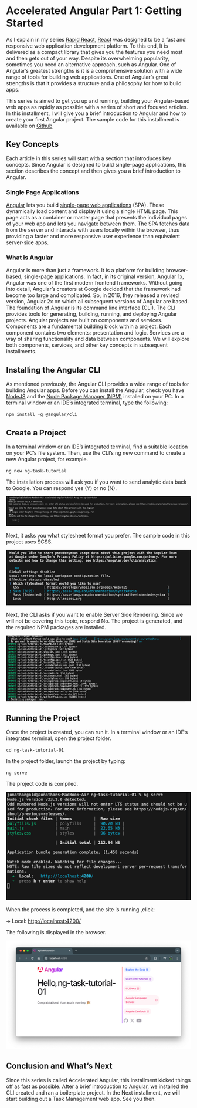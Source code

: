# **Accelerated Angular Part 1: Getting Started**

As I explain in my series [Rapid React](https://www.linkedin.com/pulse/rapid-react-key-concepts-jonathan-gold-fx3uf/?trackingId=q8ZSMYAmTve4djU9SC%2F53w%3D%3D), [React](https://react.dev/) was designed to be a fast and responsive web application development platform. To this end, It is delivered as a compact library that gives you the features you need most and then gets out of your way. Despite its overwhelming popularity, sometimes you need an alternative approach, such as Angular. One of Angular’s greatest strengths is it is a comprehensive solution with a wide range of tools for building web applications. One of Angular’s great strengths is that it provides a structure and a philosophy for how to build apps. 

This series is aimed to get you up and running, building your Angular-based web apps as rapidly as possible with a series of short and focused articles. In this installment, I will give you a brief introduction to Angular and how to create your first Angular project. The sample code for this installment is available on [Github](https://github.com/trider/accelerated-angular-tutorial/tree/0efe3324575f249d69272ad6becfbc656bf84994/ng-task-tutorial-01)

## **Key Concepts**

Each article in this series will start with a section that introduces key concepts. Since Angular is designed to build single-page applications, this section describes the concept and then gives you a brief introduction to Angular.

### **Single Page Applications**

[Angular](https://angular.dev/overview) lets you build [single-page web applications](https://www.bloomreach.com/en/blog/what-is-a-single-page-application#:~:text=A%20single%20page%20application%20is,browser%20loading%20entire%20new%20pages.) (SPA). These dynamically load content and display it using a single HTML page. This page acts as a container or master page that presents the individual pages of your web app and lets you navigate between them. The SPA fetches data from the server and interacts with users locally within the browser, thus providing a faster and more responsive user experience than equivalent server-side apps. 

### **What is Angular**

Angular is more than just a framework. It is a platform for building browser-based, single-page applications. In fact, in its original version, Angular 1x, Angular was one of the first modern frontend frameworks. Without going into detail, Angular’s creators at Google decided that the framework had become too large and complicated. So, in 2016, they released a revised version, Angular 2x on which all subsequent versions of Angular are based. The foundation of Angular is its command line interface (CLI). The CLI provides tools for generating, building, running, and deploying Angular projects. Angular projects are built on components and services. Components are a fundamental building block within a project. Each component contains two elements: presentation and logic. Services are a way of sharing functionality and data between components. We will explore both components, services, and other key concepts in subsequent installments.

## **Installing the Angular CLI**

As mentioned previously, the Angular CLI provides a wide range of tools for building Angular apps. Before you can install the Angular, check you have [NodeJS](https://nodejs.org/en) and the [Node Package Manager (NPM)](https://www.npmjs.com/) installed on your PC. In a terminal window or an IDE’s integrated terminal, type the following:

`npm install -g @angular/cli`

## **Create a Project**

In a terminal window or an IDE’s integrated terminal, find a suitable location on your PC’s file system. Then, use the CLI’s ng new command to create a new Angular project, for example.

`ng new ng-task-tutorial`

The installation process will ask you if you want to send analytic data back to Google. You can respond yes (Y) or no (N).

![aa-01](aa-01-01.png)

Next, it asks you what stylesheet format you prefer. The sample code in this project uses SCSS.

![aa-02](aa-01-02.png)

Next, the CLI asks if you want to enable Server Side Rendering. Since we will not be covering this topic, respond No. The project is generated, and the required NPM packages are installed.

![aa-04](aa-01-04.png)

## **Running the Project**

Once the project is created, you can run it. In a terminal window or an IDE’s integrated terminal, open the project folder.

`cd ng-task-tutorial-01`

In the project folder, launch the project by typing:

`ng serve`

The project code is compiled.

![aa-05](aa-01-05.png)

When the process is completed, and the site is running ,click:

 ➜  Local:   [http://localhost:4200/](http://localhost:4200/)

The following is displayed in the browser.

![aa-08](aa-01-08.png)

## **Conclusion and What’s Next**

Since this series is called Accelerated Angular, this installment kicked things off as fast as possible. After a brief introduction to Angular, we installed the CLI created and ran a boilerplate project. In the Next installment, we will start building out a Task Management web app. See you then.
